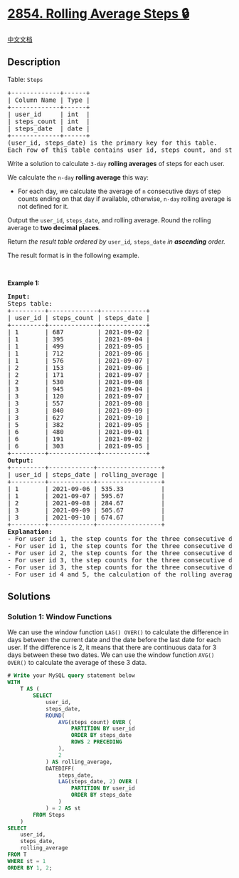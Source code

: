 # [2854. Rolling Average Steps 🔒](https://leetcode.com/problems/rolling-average-steps)

[中文文档](/solution/2800-2899/2854.Rolling%20Average%20Steps/README.md)

<!-- tags:Database -->

<!-- difficulty:Medium -->

## Description

<p>Table: <code><font face="monospace">Steps</font></code></p>

<pre>
+-------------+------+ 
| Column Name | Type | 
+-------------+------+ 
| user_id     | int  | 
| steps_count | int  |
| steps_date  | date |
+-------------+------+
(user_id, steps_date) is the primary key for this table.
Each row of this table contains user_id, steps_count, and steps_date.
</pre>

<p>Write a solution to calculate <code>3-day</code> <strong>rolling averages</strong> of steps for each user.</p>

<p>We calculate the <code>n-day</code> <strong>rolling average</strong> this way:</p>

<ul>
	<li>For each day, we calculate the average of <code>n</code> consecutive days of step counts ending on that day if available, otherwise, <code>n-day</code> rolling average is not defined for it.</li>
</ul>

<p>Output the <code>user_id</code>, <code>steps_date</code>, and rolling average. Round the rolling average to <strong>two decimal places</strong>.</p>

<p>Return<em> the result table ordered by </em><code>user_id</code><em>, </em><code>steps_date</code><em> in <strong>ascending</strong> order.</em></p>

<p>The result format is in the following example.</p>

<p>&nbsp;</p>
<p><strong class="example">Example 1:</strong></p>

<pre>
<strong>Input:</strong> 
Steps table:
+---------+-------------+------------+
| user_id | steps_count | steps_date |
+---------+-------------+------------+
| 1       | 687         | 2021-09-02 |
| 1       | 395         | 2021-09-04 |
| 1       | 499         | 2021-09-05 |
| 1       | 712         | 2021-09-06 |
| 1       | 576         | 2021-09-07 |
| 2       | 153         | 2021-09-06 |
| 2       | 171         | 2021-09-07 |
| 2       | 530         | 2021-09-08 |
| 3       | 945         | 2021-09-04 |
| 3       | 120         | 2021-09-07 |
| 3       | 557         | 2021-09-08 |
| 3       | 840         | 2021-09-09 |
| 3       | 627         | 2021-09-10 |
| 5       | 382         | 2021-09-05 |
| 6       | 480         | 2021-09-01 |
| 6       | 191         | 2021-09-02 |
| 6       | 303         | 2021-09-05 |
+---------+-------------+------------+
<strong>Output:</strong> 
+---------+------------+-----------------+
| user_id | steps_date | rolling_average | 
+---------+------------+-----------------+
| 1       | 2021-09-06 | 535.33          | 
| 1       | 2021-09-07 | 595.67          | 
| 2       | 2021-09-08 | 284.67          |
| 3       | 2021-09-09 | 505.67          |
| 3       | 2021-09-10 | 674.67          |    
+---------+------------+-----------------+
<strong>Explanation:</strong> 
- For user id 1, the step counts for the three consecutive days up to 2021-09-06 are available. Consequently, the rolling average for this particular date is computed as (395 + 499 + 712) / 3 = 535.33.
- For user id 1, the step counts for the three consecutive days up to 2021-09-07 are available. Consequently, the rolling average for this particular date is computed as (499 + 712 + 576) / 3 = 595.67.
- For user id 2, the step counts for the three consecutive days up to 2021-09-08 are available. Consequently, the rolling average for this particular date is computed as (153 + 171 + 530) / 3 = 284.67.
- For user id 3, the step counts for the three consecutive days up to 2021-09-09 are available. Consequently, the rolling average for this particular date is computed as (120 + 557 + 840) / 3 = 505.67.
- For user id 3, the step counts for the three consecutive days up to 2021-09-10 are available. Consequently, the rolling average for this particular date is computed as (557 + 840 + 627) / 3 = 674.67.
- For user id 4 and 5, the calculation of the rolling average is not viable as there is insufficient data for the consecutive three days. Output table ordered by user_id and steps_date in ascending order.</pre>

## Solutions

### Solution 1: Window Functions

We can use the window function `LAG() OVER()` to calculate the difference in days between the current date and the date before the last date for each user. If the difference is $2$, it means that there are continuous data for $3$ days between these two dates. We can use the window function `AVG() OVER()` to calculate the average of these $3$ data.

<!-- tabs:start -->

```sql
# Write your MySQL query statement below
WITH
    T AS (
        SELECT
            user_id,
            steps_date,
            ROUND(
                AVG(steps_count) OVER (
                    PARTITION BY user_id
                    ORDER BY steps_date
                    ROWS 2 PRECEDING
                ),
                2
            ) AS rolling_average,
            DATEDIFF(
                steps_date,
                LAG(steps_date, 2) OVER (
                    PARTITION BY user_id
                    ORDER BY steps_date
                )
            ) = 2 AS st
        FROM Steps
    )
SELECT
    user_id,
    steps_date,
    rolling_average
FROM T
WHERE st = 1
ORDER BY 1, 2;
```

<!-- tabs:end -->

<!-- end -->
